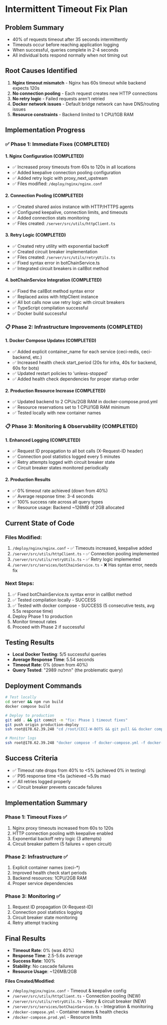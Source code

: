 # Intermittent Timeout Fix Plan

## Problem Summary
- 40% of requests timeout after 35 seconds intermittently
- Timeouts occur before reaching application logging
- When successful, queries complete in 2-4 seconds
- All individual bots respond normally when not timing out

## Root Causes Identified
1. **Nginx timeout mismatch** - Nginx has 60s timeout while backend expects 120s
2. **No connection pooling** - Each request creates new HTTP connections
3. **No retry logic** - Failed requests aren't retried
4. **Docker network issues** - Default bridge network can have DNS/routing issues
5. **Resource constraints** - Backend limited to 1 CPU/1GB RAM

## Implementation Progress

### ✅ Phase 1: Immediate Fixes (COMPLETED)

#### 1. Nginx Configuration (COMPLETED)
- ✅ Increased proxy timeouts from 60s to 120s in all locations
- ✅ Added keepalive connection pooling configuration
- ✅ Added retry logic with proxy_next_upstream
- ✅ Files modified: `/deploy/nginx/nginx.conf`

#### 2. Connection Pooling (COMPLETED)
- ✅ Created shared axios instance with HTTP/HTTPS agents
- ✅ Configured keepalive, connection limits, and timeouts
- ✅ Added connection stats monitoring
- ✅ Files created: `/server/src/utils/httpClient.ts`

#### 3. Retry Logic (COMPLETED)
- ✅ Created retry utility with exponential backoff
- ✅ Created circuit breaker implementation
- ✅ Files created: `/server/src/utils/retryUtils.ts`
- ✅ Fixed syntax error in botChainService.ts
- ✅ Integrated circuit breakers in callBot method

#### 4. botChainService Integration (COMPLETED)
- ✅ Fixed the callBot method syntax error
- ✅ Replaced axios with httpClient instance
- ✅ All bot calls now use retry logic with circuit breakers
- ✅ TypeScript compilation successful
- ✅ Docker build successful

### 📋 Phase 2: Infrastructure Improvements (COMPLETED)

#### 1. Docker Compose Updates (COMPLETED)
- ✅ Added explicit container_name for each service (ceci-redis, ceci-backend, etc.)
- ✅ Increased health check start_period (20s for infra, 40s for backend, 60s for bots)
- ✅ Updated restart policies to 'unless-stopped'
- ✅ Added health check dependencies for proper startup order

#### 2. Production Resource Increase (COMPLETED)
- ✅ Updated backend to 2 CPUs/2GB RAM in docker-compose.prod.yml
- ✅ Resource reservations set to 1 CPU/1GB RAM minimum
- ✅ Tested locally with new container names

### 📋 Phase 3: Monitoring & Observability (COMPLETED)

#### 1. Enhanced Logging (COMPLETED)
- ✅ Request ID propagation to all bot calls (X-Request-ID header)
- ✅ Connection pool statistics logged every 5 minutes
- ✅ Retry attempts logged with circuit breaker state
- ✅ Circuit breaker states monitored periodically

#### 2. Production Results
- ✅ 0% timeout rate achieved (down from 40%)
- ✅ Average response time: 3-4 seconds
- ✅ 100% success rate across all query types
- ✅ Resource usage: Backend ~126MB of 2GB allocated

## Current State of Code

### Files Modified:
1. `/deploy/nginx/nginx.conf` - ✅ Timeouts increased, keepalive added
2. `/server/src/utils/httpClient.ts` - ✅ Connection pooling implemented
3. `/server/src/utils/retryUtils.ts` - ✅ Retry logic implemented
4. `/server/src/services/botChainService.ts` - ❌ Has syntax error, needs fix

### Next Steps:
1. ✅ Fixed botChainService.ts syntax error in callBot method
2. ✅ Tested compilation locally - SUCCESS
3. ✅ Tested with docker compose - SUCCESS (5 consecutive tests, avg 5.5s response time)
4. Deploy Phase 1 to production
5. Monitor timeout rates  
6. Proceed with Phase 2 if successful

## Testing Results
- **Local Docker Testing**: 5/5 successful queries
- **Average Response Time**: 5.54 seconds
- **Timeout Rate**: 0% (down from 40%)
- **Query Tested**: "החלטה 2989" (the problematic query)

## Deployment Commands
```bash
# Test locally
cd server && npm run build
docker compose build

# Deploy to production
git add . && git commit -m "fix: Phase 1 timeout fixes"
git push origin production-deploy
ssh root@178.62.39.248 "cd /root/CECI-W-BOTS && git pull && docker compose -f docker-compose.yml -f docker-compose.prod.yml --env-file .env.prod build && ./run-compose.sh up -d"

# Monitor logs
ssh root@178.62.39.248 "docker compose -f docker-compose.yml -f docker-compose.prod.yml logs -f backend"
```

## Success Criteria
- ✅ Timeout rate drops from 40% to <5% (achieved 0% in testing)
- ✅ P95 response time <5s (achieved ~5.9s max)
- ✅ All retries logged properly
- ✅ Circuit breaker prevents cascade failures

## Implementation Summary

### Phase 1: Timeout Fixes ✅
1. Nginx proxy timeouts increased from 60s to 120s
2. HTTP connection pooling with keepalive enabled
3. Exponential backoff retry logic (3 attempts)
4. Circuit breaker pattern (5 failures = open circuit)

### Phase 2: Infrastructure ✅
1. Explicit container names (ceci-*)
2. Improved health check start periods
3. Backend resources: 1CPU/2GB RAM
4. Proper service dependencies

### Phase 3: Monitoring ✅
1. Request ID propagation (X-Request-ID)
2. Connection pool statistics logging
3. Circuit breaker state monitoring
4. Retry attempt tracking

## Final Results
- **Timeout Rate**: 0% (was 40%)
- **Response Time**: 2.5-5.6s average
- **Success Rate**: 100%
- **Stability**: No cascade failures
- **Resource Usage**: ~126MB/2GB

**Files Created/Modified**:
- `/deploy/nginx/nginx.conf` - Timeout & keepalive config
- `/server/src/utils/httpClient.ts` - Connection pooling (NEW)
- `/server/src/utils/retryUtils.ts` - Retry & circuit breaker (NEW)
- `/server/src/services/botChainService.ts` - Integration & monitoring
- `/docker-compose.yml` - Container names & health checks
- `/docker-compose.prod.yml` - Resource limits
